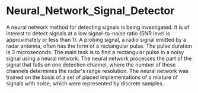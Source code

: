# Neural_Network_Signal_Detector

A neural network method for detecting signals is being investigated. It is of interest to detect signals at a low signal-to-noise ratio (SNR level is approximately or less than 1).
A probing signal, a radio signal emitted by a radar antenna, often has the form of a rectangular pulse. The pulse duration is 3 microseconds.
The main task is to find a rectangular pulse in a noisy signal using a neural network. 
The neural network processes the part of the signal that falls on one detection channel, where the number of these channels determines the radar's range resolution.
The neural network was trained on the basis of a set of placed implementations of a mixture of signals with noise, which were represented by discrete samples.
